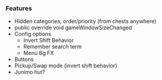 ### Features
* Hidden categories, order/priority (from chests anywhere)
* public override void gameWindowSizeChanged
* Config options
  * Invert Shift Behavior
  * Remember search term
  * Menu Bg FX
* Buttons
 * Pickup/Swap mode (invert shift behavior)
 * Junimo hut?